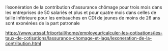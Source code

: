  l’exonération de la contribution d'assurance chômage pour trois mois dans les entreprises de 50 salariés et plus et pour quatre mois dans celles de taille inférieure pour les embauches en CDI de jeunes de moins de 26 ans sont exonérées de la part patronale

 https://www.urssaf.fr/portail/home/employeur/calculer-les-cotisations/les-taux-de-cotisations/lassurance-chomage-et-lags/lexoneration-de-la-contribution.html
 
